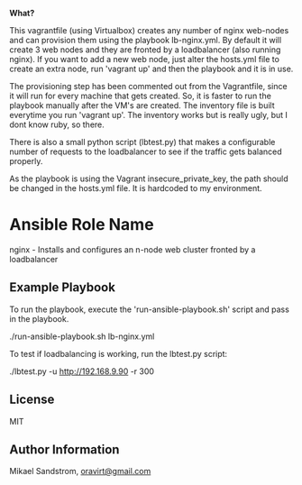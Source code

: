 <b> What? </b>

This vagrantfile (using Virtualbox) creates any number of nginx web-nodes and can provision them using the playbook lb-nginx.yml. By default it will create 3 web nodes and they are fronted by a loadbalancer (also running nginx).
If you want to add a new web node, just alter the hosts.yml file to create an extra node, run 'vagrant up' and then the playbook and it is in use.

The provisioning step has been commented out from the Vagrantfile, since it will run for every machine that gets created. So, it is faster to run the playbook manually after the VM's are created.
The inventory file is built everytime you run 'vagrant up'. The inventory works but is really ugly, but I dont know ruby, so there.

There is also a small python script (lbtest.py) that makes a configurable number of requests to the loadbalancer to see if the traffic gets balanced properly.

As the playbook is using the Vagrant insecure_private_key, the path should be changed in the hosts.yml file. It is hardcoded to my environment.

Ansible Role Name
=================

nginx - Installs and configures an n-node web cluster fronted by a loadbalancer

Example Playbook
----------------
To run the playbook, execute the 'run-ansible-playbook.sh' script and pass in the playbook.

./run-ansible-playbook.sh lb-nginx.yml


To test if loadbalancing is working, run the lbtest.py script:

./lbtest.py -u http://192.168.9.90 -r 300

License
-------

MIT

Author Information
------------------

Mikael Sandstrom, oravirt@gmail.com
